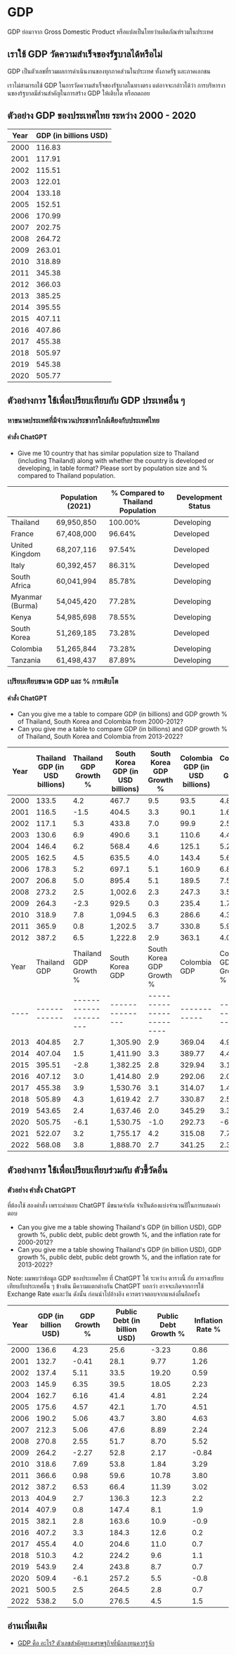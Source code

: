 # GDP

GDP ย่อมาจาก Gross Domestic Product หรือแปลเป็นไทยว่าผลิตภัณฑ์รวมในประเทศ

## เราใช้ GDP วัดความสำเร็จของรัฐบาลได้หรือไม่

GDP เป็นตัวเลขที่รวมผลการดำเนินงานของทุกภาคส่วนในประเทศ ทั้งภาครัฐ และภาคเอกชน

เราไม่สามารถใช้ GDP ในการวัดความสำเร็จของรัฐบาลในทางตรง แต่อาจจะกล่าวได้ว่า การบริหารงานของร้ฐบาลมีส่วนสำคัญในการสร้าง GDP ให้เติบโต หรือถดถอย

## ตัวอย่าง GDP ของประเทศไทย ระหว่าง 2000 - 2020

| Year | GDP (in billions USD) |
| ---- | --------------------- |
| 2000 | 116.83                |
| 2001 | 117.91                |
| 2002 | 115.51                |
| 2003 | 122.01                |
| 2004 | 133.18                |
| 2005 | 152.51                |
| 2006 | 170.99                |
| 2007 | 202.75                |
| 2008 | 264.72                |
| 2009 | 263.01                |
| 2010 | 318.89                |
| 2011 | 345.38                |
| 2012 | 366.03                |
| 2013 | 385.25                |
| 2014 | 395.55                |
| 2015 | 407.11                |
| 2016 | 407.86                |
| 2017 | 455.38                |
| 2018 | 505.97                |
| 2019 | 545.38                |
| 2020 | 505.77                |

## ตัวอย่างการ ใช้เพื่อเปรียบเทียบกับ GDP ประเทศอื่น ๆ

### หาขนาดประเทศที่มีจำนวนประชากรใกล้เคียงกับประเทศไทย

#### คำสั่ง ChatGPT

- Give me 10 country that has similar population size to Thailand (including Thailand) along with whether the country is developed or developing, in table format? Please sort by population size and % compared to Thailand population.

|                 | Population (2021) | % Compared to Thailand Population | Development Status |
| --------------- | ----------------- | --------------------------------- | ------------------ |
| Thailand        | 69,950,850        | 100.00%                           | Developing         |
| France          | 67,408,000        | 96.64%                            | Developed          |
| United Kingdom  | 68,207,116        | 97.54%                            | Developed          |
| Italy           | 60,392,457        | 86.31%                            | Developed          |
| South Africa    | 60,041,994        | 85.78%                            | Developing         |
| Myanmar (Burma) | 54,045,420        | 77.28%                            | Developing         |
| Kenya           | 54,985,698        | 78.55%                            | Developing         |
| South Korea     | 51,269,185        | 73.28%                            | Developed          |
| Colombia        | 51,265,844        | 73.28%                            | Developing         |
| Tanzania        | 61,498,437        | 87.89%                            | Developing         |

### เปรียบเทียบขนาด GDP และ % การเติบโต

#### คำสั่ง ChatGPT

- Can you give me a table to compare GDP (in billions) and GDP growth % of Thailand, South Korea and Colombia from 2000-2012?
- Can you give me a table to compare GDP (in billions) and GDP growth % of Thailand, South Korea and Colombia from 2013-2022?

| Year | Thailand GDP (in USD billions) | Thailand GDP Growth % | South Korea GDP (in USD billions) | South Korea GDP Growth % | Colombia GDP (in USD billions) | Colombia GDP Growth % |
| ---- | ------------------------------ | --------------------- | --------------------------------- | ------------------------ | ------------------------------ | --------------------- |
| 2000 | 133.5                          | 4.2                   | 467.7                             | 9.5                      | 93.5                           | 4.8                   |
| 2001 | 116.5                          | \-1.5                 | 404.5                             | 3.3                      | 90.1                           | 1.6                   |
| 2002 | 117.1                          | 5.3                   | 433.8                             | 7.0                      | 99.9                           | 2.5                   |
| 2003 | 130.6                          | 6.9                   | 490.6                             | 3.1                      | 110.6                          | 4.4                   |
| 2004 | 146.4                          | 6.2                   | 568.4                             | 4.6                      | 125.1                          | 5.2                   |
| 2005 | 162.5                          | 4.5                   | 635.5                             | 4.0                      | 143.4                          | 5.6                   |
| 2006 | 178.3                          | 5.2                   | 697.1                             | 5.1                      | 160.9                          | 6.8                   |
| 2007 | 206.8                          | 5.0                   | 895.4                             | 5.1                      | 189.5                          | 7.5                   |
| 2008 | 273.2                          | 2.5                   | 1,002.6                           | 2.3                      | 247.3                          | 3.5                   |
| 2009 | 264.3                          | \-2.3                 | 929.5                             | 0.3                      | 235.4                          | 1.7                   |
| 2010 | 318.9                          | 7.8                   | 1,094.5                           | 6.3                      | 286.6                          | 4.3                   |
| 2011 | 365.9                          | 0.8                   | 1,202.5                           | 3.7                      | 330.8                          | 5.9                   |
| 2012 | 387.2                          | 6.5                   | 1,222.8                           | 2.9                      | 363.1                          | 4.0                   |
| Year | Thailand GDP                   | Thailand GDP Growth % | South Korea GDP                   | South Korea GDP Growth % | Colombia GDP                   | Colombia GDP Growth % |
| ---- | ------------                   | --------------------- | ---------------                   | ------------------------ | ------------                   | --------------------- |
| 2013 | 404.85                         | 2.7                   | 1,305.90                          | 2.9                      | 369.04                         | 4.9                   |
| 2014 | 407.04                         | 1.5                   | 1,411.90                          | 3.3                      | 389.77                         | 4.4                   |
| 2015 | 395.51                         | \-2.8                 | 1,382.25                          | 2.8                      | 329.94                         | 3.1                   |
| 2016 | 407.12                         | 3.0                   | 1,414.80                          | 2.9                      | 292.06                         | 2.0                   |
| 2017 | 455.38                         | 3.9                   | 1,530.76                          | 3.1                      | 314.07                         | 1.4                   |
| 2018 | 505.89                         | 4.3                   | 1,619.42                          | 2.7                      | 330.87                         | 2.5                   |
| 2019 | 543.65                         | 2.4                   | 1,637.46                          | 2.0                      | 345.29                         | 3.3                   |
| 2020 | 505.75                         | \-6.1                 | 1,530.75                          | \-1.0                    | 292.73                         | \-6.8                 |
| 2021 | 522.07                         | 3.2                   | 1,755.17                          | 4.2                      | 315.08                         | 7.7                   |
| 2022 | 568.08                         | 3.8                   | 1,888.70                          | 2.7                      | 341.25                         | 2.3                   |

## ตัวอย่างการ ใช้เพื่อเปรียบเทียบร่วมกับ ตัวขี้วัดอื่น

### ตัวอย่าง คำสั่ง ChatGPT

ที่ต้องใช้ สองคำสั่ง เพราะคำตอบ ChatGPT มีขนาดจำกัด จำเป็นต้องแบ่งจำนวนปีในการแสดงคำตอบ

- Can you give me a table showing Thailand's GDP (in billion USD), GDP growth %, public debt, public debt growth %, and the inflation rate for 2000-2012?
- Can you give me a table showing Thailand's GDP (in billion USD), GDP growth %, public debt, public debt growth %, and the inflation rate for 2013-2022?

Note: ผมพบว่าข้อมูล GDP ของประเทศไทย ที่ ChatGPT ให้ ระหว่าง ตารางนี้ กับ ตารางเปรียบเทียบกับประเทศอื่น ๆ ข้างต้น มีความแตกต่างกัน ChatGPT บอกว่า อาจจะเกิดจากการใช้ Exchange Rate คนละวัน ดังนั้น ก่อนนำไปอ้างอิง ควรตรวจตอบจากแหล่งอื่นอีกครั้ง

| Year | GDP (in billion USD) | GDP Growth % | Public Debt (in billion USD) | Public Debt Growth % | Inflation Rate % |
| ---- | -------------------- | ------------ | ---------------------------- | -------------------- | ---------------- |
| 2000 | 136.6                | 4.23         | 25.6                         | \-3.23               | 0.86             |
| 2001 | 132.7                | \-0.41       | 28.1                         | 9.77                 | 1.26             |
| 2002 | 137.4                | 5.11         | 33.5                         | 19.20                | 0.59             |
| 2003 | 145.9                | 6.35         | 39.5                         | 18.05                | 2.23             |
| 2004 | 162.7                | 6.16         | 41.4                         | 4.81                 | 2.24             |
| 2005 | 175.6                | 4.57         | 42.1                         | 1.70                 | 4.51             |
| 2006 | 190.2                | 5.06         | 43.7                         | 3.80                 | 4.63             |
| 2007 | 212.3                | 5.06         | 47.6                         | 8.89                 | 2.24             |
| 2008 | 270.8                | 2.55         | 51.7                         | 8.70                 | 5.52             |
| 2009 | 264.2                | \-2.27       | 52.8                         | 2.17                 | \-0.84           |
| 2010 | 318.6                | 7.69         | 53.8                         | 1.84                 | 3.29             |
| 2011 | 366.6                | 0.98         | 59.6                         | 10.78                | 3.80             |
| 2012 | 387.2                | 6.53         | 66.4                         | 11.39                | 3.02             |
| 2013 | 404.9                | 2.7          | 136.3                        | 12.3                 | 2.2              |
| 2014 | 407.9                | 0.8          | 147.4                        | 8.1                  | 1.9              |
| 2015 | 382.1                | 2.8          | 163.6                        | 10.9                 | \-0.9            |
| 2016 | 407.2                | 3.3          | 184.3                        | 12.6                 | 0.2              |
| 2017 | 455.4                | 4.0          | 204.6                        | 11.0                 | 0.7              |
| 2018 | 510.3                | 4.2          | 224.2                        | 9.6                  | 1.1              |
| 2019 | 543.9                | 2.4          | 243.8                        | 8.7                  | 0.7              |
| 2020 | 509.4                | \-6.1        | 257.2                        | 5.5                  | \-0.8            |
| 2021 | 500.5                | 2.5          | 264.5                        | 2.8                  | 0.7              |
| 2022 | 538.2                | 5.0          | 276.5                        | 4.5                  | 1.5              |

## อ่านเพิ่มเติม

- [GDP คือ อะไร? ตัวเลขสำคัญทางเศรษฐกิจที่นักลงทุนควรรู้จัก](https://www.finnomena.com/getwealthsoon/what-is-gdp/)
